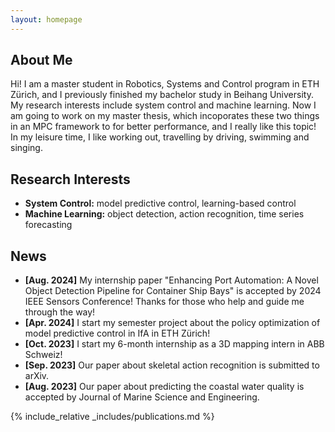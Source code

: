 ```yaml
---
layout: homepage
---
```


## About Me

Hi! I am a master student in Robotics, Systems and Control program in ETH Zürich, and I previously finished my bachelor study in Beihang University. My research interests include system control and machine learning. Now I am going to work on my master thesis, which incoporates these two things in an MPC framework to for better performance, and I really like this topic! In my leisure time, I like working out, travelling by driving, swimming and singing.

## Research Interests

- **System Control:** model predictive control, learning-based control
- **Machine Learning:** object detection, action recognition, time series forecasting

## News

- **[Aug. 2024]** My internship paper "Enhancing Port Automation: A Novel Object Detection Pipeline for Container Ship Bays" is accepted by 2024 IEEE Sensors Conference! Thanks for those who help and guide me through the way!
- **[Apr. 2024]** I start my semester project about the policy optimization of model predictive control in IfA in ETH Zürich!
- **[Oct. 2023]** I start my 6-month internship as a 3D mapping intern in ABB Schweiz!
- **[Sep. 2023]** Our paper about skeletal action recognition is submitted to arXiv.
- **[Aug. 2023]** Our paper about predicting the coastal water quality is accepted by Journal of Marine Science and Engineering.

{% include_relative _includes/publications.md %}

<!-- {% include_relative _includes/services.md %} -->

